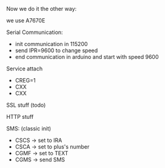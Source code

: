 Now we do it the other way:

we use A7670E

Serial Communication:
- init communication in 115200
- send IPR=9600 to change speed
- end communication in arduino and start with speed 9600

Service attach
- CREG=1
- CXX
- CXX

SSL stuff
(todo)

HTTP stuff


SMS:
(classic init)
- CSCS -> set to IRA
- CSCA -> set to plus's number
- CGMF -> set to TEXT
- CGMS -> send SMS